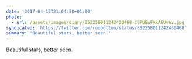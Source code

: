 ```yaml
---
date: '2017-04-12T21:04:58+01:00'
photo:
  - url: /assets/images/diary/852258011242430468-C9PUEwFXkAEUvAv.jpg
syndicated: 'https://twitter.com/roobottom/status/852258011242430468'
summary: 'Beautiful stars, better seen.'
---
```

Beautiful stars, better seen. 
